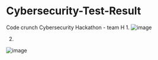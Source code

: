 # Cybersecurity-Test-Result
Code crunch Cybersecurity Hackathon - team H
1.
![image](https://github.com/YasasWeerasinghe/Cybersecurity-Test-Result/assets/156187683/3312fc41-64ed-4fc6-acd5-10974c11d73e)

2.
![image](https://github.com/YasasWeerasinghe/Cybersecurity-Test-Result/assets/156187683/93211050-3f5f-4096-b7e0-0eae93d47194)

